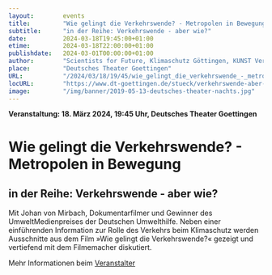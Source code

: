 ```yaml
---
layout:        events
title:         "Wie gelingt die Verkehrswende? - Metropolen in Bewegung"
subtitle:      "in der Reihe: Verkehrswende - aber wie?"
date:          2024-03-18T19:45:00+01:00
etime:         2024-03-18T22:00:00+01:00
publishdate:   2024-03-01T00:00:00+01:00
author:        "Scientists for Future, Klimaschutz Göttingen, KUNST Verein, Deutsches Theater"
place:         "Deutsches Theater Goettingen"
URL:           "/2024/03/18/19/45/wie_gelingt_die_verkehrswende_-_metropolen_in_bewegung"
locURL:        "https://www.dt-goettingen.de/stueck/verkehrswende-aber-wie"
image:         "/img/banner/2019-05-13-deutsches-theater-nachts.jpg"
---
```


**Veranstaltung: 18. März 2024, 19:45 Uhr, Deutsches Theater Goettingen**

Wie gelingt die Verkehrswende? - Metropolen in Bewegung
===========

in der Reihe: Verkehrswende - aber wie?
-----------
Mit Johan von Mirbach, Dokumentarfilmer und Gewinner des UmweltMedienpreises der Deutschen Umwelthilfe. Neben einer einführenden Information zur Rolle des Verkehrs beim Klimaschutz werden Ausschnitte aus dem Film »Wie gelingt die Verkehrswende?« gezeigt und vertiefend mit dem Filmemacher diskutiert.


Mehr Informationen beim [Veranstalter](https://www.dt-goettingen.de/stueck/verkehrswende-aber-wie)
